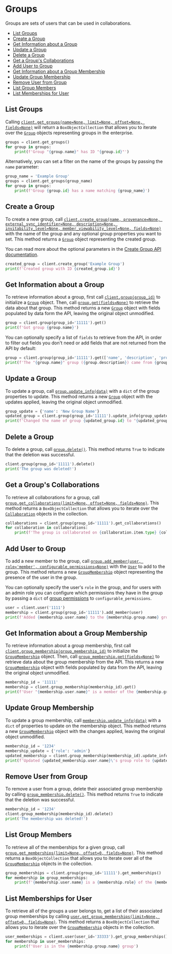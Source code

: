 Groups
======
Groups are sets of users that can be used in collaborations.

<!-- START doctoc generated TOC please keep comment here to allow auto update -->
<!-- DON'T EDIT THIS SECTION, INSTEAD RE-RUN doctoc TO UPDATE -->


- [List Groups](#list-groups)
- [Create a Group](#create-a-group)
- [Get Information about a Group](#get-information-about-a-group)
- [Update a Group](#update-a-group)
- [Delete a Group](#delete-a-group)
- [Get a Group's Collaborations](#get-a-groups-collaborations)
- [Add User to Group](#add-user-to-group)
- [Get Information about a Group Membership](#get-information-about-a-group-membership)
- [Update Group Membership](#update-group-membership)
- [Remove User from Group](#remove-user-from-group)
- [List Group Members](#list-group-members)
- [List Memberships for User](#list-memberships-for-user)

<!-- END doctoc generated TOC please keep comment here to allow auto update -->

List Groups
-----------

Calling [`client.get_groups(name=None, limit=None, offset=None, fields=None)`][get_groups] will return a
`BoxObjectCollection` that allows you to iterate over the [`Group`][group_class] objects representing groups in the
enterprise.

<!-- sample get_groups -->
```python
groups = client.get_groups()
for group in groups:
    print(f'Group "{group.name}" has ID "{group.id}"')
```

Alternatively, you can set a filter on the name of the groups by passing the `name` parameter:

```python
group_name = 'Example Group'
groups = client.get_groups(group_name)
for group in groups:
    print(f'Group {group.id} has a name matching {group_name}')
```

[get_groups]: https://box-python-sdk.readthedocs.io/en/latest/boxsdk.client.html#boxsdk.client.client.Client.get_groups
[group_class]: https://box-python-sdk.readthedocs.io/en/latest/boxsdk.object.html#boxsdk.object.group.Group

Create a Group
--------------

To create a new group, call
[`client.create_group(name, provenance=None, external_sync_identifier=None, description=None, invitability_level=None, member_viewability_level=None, fields=None)`][create_group] with the name of the group and any optional group properties you want to set.  This method
returns a [`Group`][group_class] object representing the created group.

You can read more about the optional parameters in the
[Create Group API documentation](https://developer.box.com/en/reference/post-groups/).

<!-- sample post_groups -->
```python
created_group = client.create_group('Example Group')
print(f'Created group with ID {created_group.id}')
```

[create_group]: https://box-python-sdk.readthedocs.io/en/latest/boxsdk.client.html#boxsdk.client.client.Client.create_group

Get Information about a Group
-----------------------------

To retrieve information about a group, first call [`client.group(group_id)`][group] to initialize a
[`Group`][group_class] object.  Then, call [`group.get(fields=None)`][get] to retrieve the data about that group.  This
method returns a new [`Group`][group_class] object with fields populated by data form the API, leaving the original
object unmodified.

<!-- sample get_groups_id -->
```python
group = client.group(group_id='11111').get()
print(f'Got group {group.name}')
```

You can optionally specify a list of `fields` to retrieve from the API, in order to filter out fields you don't need or
add fields that are not returned from the API by default:

```python
group = client.group(group_id='11111').get(['name', 'description', 'provenance'])
print(f'The "{group.name}" group ({group.description}) came from {group.provenance}')
```

[group]: https://box-python-sdk.readthedocs.io/en/latest/boxsdk.client.html#boxsdk.client.client.Client.group
[get]: https://box-python-sdk.readthedocs.io/en/latest/boxsdk.object.html#boxsdk.object.base_object.BaseObject.get


Update a Group
--------------

To update a group, call [`group.update_info(data)`][update_info] with a `dict` of the group properties to update.  This
method returns a new [`Group`][group_class] object with the updates applied, leaving the original object unmodified.

<!-- sample put_groups_id -->
```python
group_update = {'name': 'New Group Name'}
updated_group = client.group(group_id='11111').update_info(group_update)
print(f'Changed the name of group {updated_group.id} to "{updated_group.name}"')
```

[update_info]: https://box-python-sdk.readthedocs.io/en/latest/boxsdk.object.html#boxsdk.object.base_object.BaseObject.update_info

Delete a Group
--------------

To delete a group, call [`group.delete()`][delete].  This method returns `True` to indicate that the deletion was
successful.

<!-- sample delete_groups_id -->
```python
client.group(group_id='11111').delete()
print('The group was deleted!')
```

[delete]: https://box-python-sdk.readthedocs.io/en/latest/boxsdk.object.html#boxsdk.object.base_object.BaseObject.delete

Get a Group's Collaborations
----------------------------

To retrieve all collaborations for a group, call
[`group.get_collaborations(limit=None, offset=None, fields=None)`][get_collaborations].  This method returns a
`BoxObjectCollection` that allows you to iterate over the [`Collaboration`][collaboration_class] objects in the
collection.

<!-- sample get_groups_id_collaborations -->
```python
collaborations = client.group(group_id='11111').get_collaborations()
for collaboration in collaborations:
    print(f'The group is collaborated on {collaboration.item.type} {collaboration.item.id}')
```

[get_collaborations]: https://box-python-sdk.readthedocs.io/en/latest/boxsdk.object.html#boxsdk.object.group.Group.get_collaborations
[collaboration_class]: https://box-python-sdk.readthedocs.io/en/latest/boxsdk.object.html#boxsdk.object.collaboration.Collaboration

Add User to Group
-----------------

To add a new member to the group, call
[`group.add_member(user, role='member', configurable_permissions=None)`][add_member] with the [`User`][user_class] to
add to the group.  This method returns a new [`GroupMembership`][membership_class] object representing the presence of
the user in the group.

You can optionally specify the user's `role` in the group, and for users with an admin role you can configure which
permissions they have in the group by passing a `dict` of [group permissions][permissions] to `configurable_permissions`.

<!-- sample post_group_memberships -->
```python
user = client.user('1111')
membership = client.group(group_id='11111').add_member(user)
print(f'Added {membership.user.name} to the {membership.group.name} group!')
```

[add_member]: https://box-python-sdk.readthedocs.io/en/latest/boxsdk.object.html#boxsdk.object.group.Group.add_member
[user_class]: https://box-python-sdk.readthedocs.io/en/latest/boxsdk.object.html#boxsdk.object.user.User
[permissions]: https://developer.box.com/en/reference/resources/group-membership/

Get Information about a Group Membership
----------------------------------------

To retrieve information about a group membership, first call
[`client.group_membership(group_membership_id)`][group_membership] to initialize the
[`GroupMembership`][membership_class] object.  Then, call [`group_membership.get(fields=None)`][get] to retrieve data
about the group membership from the API.  This returns a new [`GroupMembership`][membership_class] object with fields
populated by data from the API, leaving the original object unmodified.

<!-- sample get_group_memberships_id -->
```python
membership_id = '11111'
membership = client.group_membership(membership_id).get()
print(f'User "{membership.user.name}" is a member of the {membership.group.name} group')
```

[group_membership]: https://box-python-sdk.readthedocs.io/en/latest/boxsdk.client.html#boxsdk.client.client.Client.group_membership
[membership_class]: https://box-python-sdk.readthedocs.io/en/latest/boxsdk.object.html#boxsdk.object.group_membership.GroupMembership

Update Group Membership
-----------------------

To update a group membership, call [`membership.update_info(data)`][update_info] with a `dict` of properties to update
on the membership object.  This method returns a new [`GroupMembership`][membership_class] object with the changes
applied, leaving the original object unmodified.

<!-- sample put_group_memberships_id -->
```python
membership_id = '1234'
membership_update = {'role': 'admin'}
updated_membership = client.group_membership(membership_id).update_info(membership_update)
print(f'Updated {updated_membership.user.name}\'s group role to {updated_membership.role}')
```

Remove User from Group
----------------------

To remove a user from a group, delete their associated group membership by calling [`group_membership.delete()`][delete].
This method returns `True` to indicate that the deletion was successful.

<!-- sample delete_group_memberships_id -->
```python
membership_id = '1234'
client.group_membership(membership_id).delete() 
print('The membership was deleted!')
```

List Group Members
------------------

To retrieve all of the memberships for a given group, call
[`group.get_memberships(limit=None, offset=0, fields=None)`][get_memberships].  This method returns a
`BoxObjectCollection` that allows you to iterate over all of the [`GroupMembership`][membership_class] objects in the
collection.

<!-- sample get_groups_id_memberships -->
```python
group_memberships = client.group(group_id='11111').get_memberships()
for membership in group_memberships:
    print(f'{membership.user.name} is a {membership.role} of the {membership.group.name} group')
```

[get_memberships]: https://box-python-sdk.readthedocs.io/en/latest/boxsdk.object.html#boxsdk.object.group.Group.get_memberships

List Memberships for User
-------------------------

To retrieve all of the groups a user belongs to, get a list of their associated group memberships by calling
[`user.get_group_memberships(limit=None, offset=0, fields=None)`][get_group_memberships].  This method returns a
`BoxObjectCollection` that allows you to iterate over the [`GroupMembership`][membership_class] objects in the
collection.

<!-- sample get_users_id_memberships -->
```python
user_memberships = client.user(user_id='33333').get_group_memberships()
for membership in user_memberships:
    print(f'User is in the {membership.group.name} group')
```

[get_group_memberships]: https://box-python-sdk.readthedocs.io/en/latest/boxsdk.object.html#boxsdk.object.user.User.get_group_memberships
